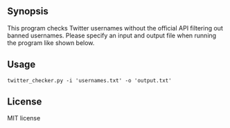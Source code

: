 ## Synopsis

This program checks Twitter usernames without the official API filtering out banned usernames. Please specify an input and output file when running the program like shown below.

## Usage
```
twitter_checker.py -i 'usernames.txt' -o 'output.txt'
```
## License

MIT license
